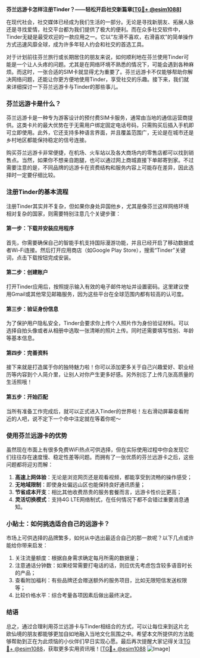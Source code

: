 **芬兰远游卡怎样注册Tinder？——轻松开启社交新篇章[[TG💪+ @esim1088](https://t.me/s/esim1088)]**

在现代社会，社交媒体已经成为我们生活的一部分。无论是寻找新朋友、拓展人脉还是寻找爱情，社交平台都为我们提供了极大的便利。而在众多社交软件中，Tinder无疑是最受欢迎的一款应用之一。它以“左滑不喜欢，右滑喜欢”的简单操作方式迅速风靡全球，成为许多年轻人约会和社交的首选工具。

对于计划前往芬兰旅行或长期居住的朋友来说，如何顺利地在芬兰使用Tinder可能是一个让人头疼的问题。尤其是在网络环境不熟悉的情况下，可能会遇到各种麻烦。而这时，一张合适的SIM卡就显得尤为重要了。芬兰远游卡不仅能够帮助你解决网络问题，还能让你更方便地使用Tinder，享受社交的乐趣。接下来，我们就来详细探讨一下芬兰远游卡与Tinder的那些事儿。

### 芬兰远游卡是什么？

芬兰远游卡是一种专为游客设计的预付费SIM卡服务，通常由当地的通信运营商提供。这类卡片的最大优势在于无需用户绑定固定电话号码，只需购买后插入手机即可立即使用。此外，它还支持多种语言界面，并且覆盖范围广，无论是在城市还是乡村地区都能保持稳定的信号连接。

购买芬兰远游卡非常便捷，在机场、火车站以及各大商场内的零售店都可以找到销售点。当然，如果你不想亲自跑腿，也可以通过网上商城直接下单邮寄到家。不过需要注意的是，不同品牌的远游卡在资费结构和服务内容上可能存在差异，因此选择时一定要仔细比较。

### 注册Tinder的基本流程

注册Tinder其实并不复杂，但如果你身处异国他乡，尤其是像芬兰这样网络环境相对复杂的国家，则需要特别注意几个关键步骤：

#### 第一步：下载并安装应用程序
首先，你需要确保自己的智能手机支持国际漫游功能，并且已经开启了移动数据或者Wi-Fi连接。然后打开应用商店（如Google Play Store），搜索“Tinder”关键词，点击下载按钮完成安装。

#### 第二步：创建账户
打开Tinder应用后，按照提示输入有效的电子邮件地址并设置密码。这里建议使用Gmail或其他常见邮箱服务，因为这些平台在全球范围内都有较高的认可度。

#### 第三步：验证身份信息
为了保护用户隐私安全，Tinder会要求你上传个人照片作为身份验证材料。可以选择自拍头像或者从相册中选取一张清晰的照片上传。同时还需要填写性别、年龄等基本信息。

#### 第四步：完善资料
接下来就是打造属于你的独特魅力啦！你可以添加更多关于自己兴趣爱好、职业经历等内容到个人简介里，让别人对你产生更多好感。另外别忘了上传几张高质量的生活照哦！

#### 第五步：开始匹配
当所有准备工作完成后，就可以正式进入Tinder的世界啦！左右滑动屏幕查看附近的人吧，说不定下一个命中注定就在等着你呢～

### 使用芬兰远游卡的优势

虽然现在市面上有很多免费WiFi热点可供选择，但在实际使用过程中你会发现它们往往存在速度慢、稳定性差等问题。而拥有了一张优质的芬兰远游卡之后，这些问题都将迎刃而解：

1. **高速上网体验**：无论是浏览网页还是观看视频，都能享受到流畅的操作感受；
2. **无地域限制**：即使身处偏远山区也能保持良好通讯质量；
3. **节省成本开支**：相比其他收费昂贵的服务套餐而言，远游卡性价比更高；
4. **灵活切换模式**：支持4G LTE网络制式，在任何情况下都不会错过重要消息通知。

### 小贴士：如何挑选适合自己的远游卡？

市场上可供选择的品牌繁多，如何从中选出最适合自己的那一款呢？以下几点或许能给你带来启发：

1. 关注流量额度：根据自身需求确定每月所需的数据量；
2. 注意通话分钟数：如果经常需要打电话的话，则应优先考虑包含较多语音时长的产品；
3. 查看附加福利：有些品牌还会赠送额外的服务项目，比如无限短信发送权限等；
4. 比较价格水平：综合考量各项因素后做出最终决定。

### 结语

总之，通过合理利用芬兰远游卡与Tinder相结合的方式，可以让每位来到这片北欧仙境的朋友都能够更加自如地融入当地文化氛围之中。希望本文所提供的方法能够帮助到正在为此烦恼的小伙伴们早日实现心愿。最后再次提醒大家记得关注[TG💪+ @esim1088](https://t.me/s/esim1088)，获取更多实用资讯哦！[[TG💪+ @esim1088](https://t.me/s/esim1088) ![Image](https://i.postimg.cc/4NQfJmqS/Snipaste-2025-05-13-00-14-12.png)]